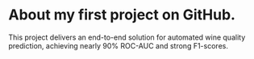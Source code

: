 #  About my first project on GitHub.
This project delivers an end-to-end solution for automated wine quality prediction, achieving nearly 90% ROC-AUC and strong F1-scores. 
